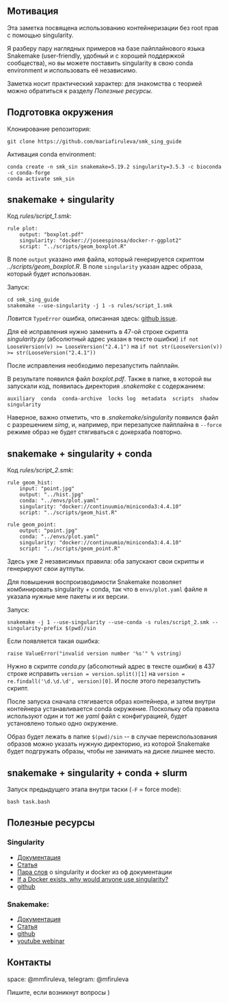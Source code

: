 ## Мотивация

Эта заметка посвящена использованию контейнеризации без root прав с помощью singularity.

Я разберу пару наглядных примеров на базе пайплайнового языка Snakemake (user-friendly, удобный и с хорошей поддержкой сообщества), но вы можете поставить singularity в свою conda environment и использовать её независимо.

Заметка носит практический характер: для знакомства с теорией можно обратиться к разделу *Полезные ресурсы*.

## Подготовка окружения

Клонирование репозитория:

`git clone https://github.com/mariafiruleva/smk_sing_guide`

Активация conda environment:

```
conda create -n smk_sin snakemake=5.19.2 singularity=3.5.3 -c bioconda -c conda-forge
conda activate smk_sin
```

## snakemake + singularity
Код *rules/script_1.smk*:
```
rule plot:
    output: "boxplot.pdf"
    singularity: "docker://joseespinosa/docker-r-ggplot2"
    script: "../scripts/geom_boxplot.R"
```

В поле `output` указано имя файла, который
генерируется скриптом *../scripts/geom_boxplot.R*.
В поле `singularity` указан адрес образа, который будет использован.

Запуск:

```
cd smk_sing_guide
snakemake --use-singularity -j 1 -s rules/script_1.smk
```

Ловится `TypeError` ошибка, описанная здесь:
[github issue](https://github.com/snakemake/snakemake/issues/303).

Для её исправления нужно заменить в 47-ой строке скрипта *singularity.py*
(абсолютный адрес указан в тексте ошибки) 
`if not LooseVersion(v) >= LooseVersion("2.4.1")` на `if not str(LooseVersion(v)) >= str(LooseVersion("2.4.1"))`

После исправления необходимо перезапустить пайплайн.

В результате появился файл *boxplot.pdf*. Также в папке, в которой вы
запускали код, появилась директория *.snakemake* с содержанием:

`auxiliary  conda  conda-archive  locks	log  metadata  scripts	shadow	singularity`

Наверное, важно отметить, что в *.snakemake/singularity* появился файл с
разрешением *simg*, и, например, при перезапуске пайплайна в `--force` режиме
образ не будет стягиваться с докерхаба повторно.

## snakemake + singularity + conda

Код *rules/script_2.smk*:
```
rule geom_hist:
    input: "point.jpg"
    output: "../hist.jpg"
    conda: "../envs/plot.yaml"
    singularity: "docker://continuumio/miniconda3:4.4.10"
    script: "../scripts/geom_hist.R"

rule geom_point:
    output: "point.jpg"
    conda: "../envs/plot.yaml"
    singularity: "docker://continuumio/miniconda3:4.4.10"
    script: "../scripts/geom_point.R"
```

Здесь уже 2 независимых правила:
оба запускают свои скрипты и генерируют свои аутпуты.

Для повышения воспроизводимости Snakemake позволяет комбинировать
singularity + conda, так что в `envs/plot.yaml` файле я указала нужные мне
пакеты и их версии.

Запуск:

`snakemake -j 1 --use-singularity --use-conda -s rules/script_2.smk --singularity-prefix $(pwd)/sin` 

Если появляется такая ошибка:

`raise ValueError("invalid version number '%s'" % vstring)`

Нужно в скрипте *conda.py* (абсолютный адрес в тексте ошибки) в 437 строке исправить
`version = version.split()[1]` на `version = re.findall('\d.\d.\d', version)[0]`.
И после этого перезапустить скрипт. 

После запуска сначала стягивается образ контейнера, и затем внутри
контейнера устанавливается conda окружение. Поскольку оба правила используют
один и тот же *yaml* файл с конфигурацией, будет установлено только одно
окружение.

Образ будет лежать в папке `$(pwd)/sin` -- в случае переиспользования образов можно указать нужную директорию, из
которой Snakemake будет подгружать образы, чтобы не занимать на диске лишнее место.

## snakemake + singularity + conda + slurm

Запуск предыдущего этапа внутри таски (`-F` = force mode):

`bash task.bash`

## Полезные ресурсы

### Singularity
* [Документация](https://sylabs.io/)
* [Статья](https://journals.plos.org/plosone/article?id=10.1371/journal.pone.0177459)
* [Пара слов](https://singularity.lbl.gov/docs-docker) о singularity и docker из оф документации
* [If a Docker exists, why would anyone use singularity?](https://www.quora.com/If-a-Docker-exists-why-would-anyone-use-singularity)
* [github](https://github.com/hpcng/singularity)

### Snakemake:
* [Документация](https://snakemake.readthedocs.io/en/stable/index.html)
* [Статья](https://academic.oup.com/bioinformatics/article/28/19/2520/290322)
* [github](https://github.com/snakemake/snakemake)
* [youtube webinar](https://www.youtube.com/watch?v=hPrXcUUp70Y&t=1206s)

## Контакты
space: @mmfiruleva, telegram: @mfiruleva

Пишите, если возникнут вопросы )
